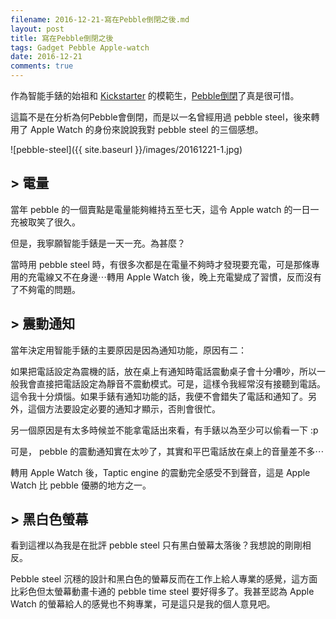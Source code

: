 ```yaml
---
filename: 2016-12-21-寫在Pebble倒閉之後.md
layout: post
title: 寫在Pebble倒閉之後
tags: Gadget Pebble Apple-watch
date: 2016-12-21
comments: true
---
```

作為智能手錶的始祖和 [Kickstarter](https://www.kickstarter.com) 的模範生，[Pebble倒閉](https://buzzorange.com/techorange/2016/12/09/pebble-is-failure/)了真是很可惜。

這篇不是在分析為何Pebble會倒閉，而是以一名曾經用過 pebble steel，後來轉用了 Apple Watch 的身份來說說我對 pebble steel 的三個感想。

![pebble-steel]({{ site.baseurl }}/images/20161221-1.jpg)

## > 電量

當年 pebble 的一個賣點是電量能夠維持五至七天，這令 Apple watch 的一日一充被取笑了很久。

但是，我寧願智能手錶是一天一充。為甚麼？

當時用 pebble steel 時，有很多次都是在電量不夠時才發現要充電，可是那條專用的充電線又不在身邊⋯轉用 Apple Watch 後，晚上充電變成了習慣，反而沒有了不夠電的問題。

## > 震動通知

當年決定用智能手錶的主要原因是因為通知功能，原因有二：

如果把電話設定為震機的話，放在桌上有通知時電話震動桌子會十分嘈吵，所以一般我會直接把電話設定為靜音不震動模式。可是，這樣令我經常沒有接聽到電話。這令我十分煩惱。如果手錶有通知功能的話，我便不會錯失了電話和通知了。另外，這個方法要設定必要的通知才顯示，否則會很忙。

另一個原因是有太多時候並不能拿電話出來看，有手錶以為至少可以偷看一下 :p

可是， pebble 的震動通知實在太吵了，其實和平巴電話放在桌上的音量差不多⋯

轉用 Apple Watch 後，Taptic engine 的震動完全感受不到聲音，這是 Apple Watch 比 pebble 優勝的地方之一。

## > 黑白色螢幕

看到這裡以為我是在批評 pebble steel 只有黑白螢幕太落後？我想說的剛剛相反。

Pebble steel 沉穩的設計和黑白色的螢幕反而在工作上給人專業的感覺，這方面比彩色但太螢幕動畫卡通的 pebble time steel 要好得多了。我甚至認為 Apple Watch 的螢幕給人的感覺也不夠專業，可是這只是我的個人意見吧。